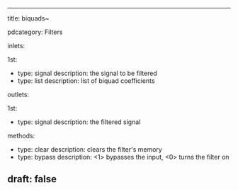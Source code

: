 --- 


title: biquads~

pdcategory: Filters

inlets:

  1st:
  - type: signal
    description: the signal to be filtered
  - type: list
    description: list of biquad coefficients

outlets:

  1st:
  - type: signal
    description: the filtered signal



methods:
  - type: clear
    description: clears the filter's memory
  - type: bypass <float>
    description: <1> bypasses the input, <0> turns the filter on



draft: false
---